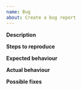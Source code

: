 ```yaml
---
name: Bug
about: Create a bug report
---
```


<!-- Please make sure the new issue you are opening is not a duplicate, and **remove** this notice! -->

**Description**

<!-- *(Brief description of your issue here)*

(Paste any relevant logs - please use code blocks (```) to format console output,
logs, and code as it's very hard to read otherwise.) -->

**Steps to reproduce**

<!-- *(Tell us how to reproduce this issue. Please provide a working demo, you can use this template as a base)* -->

**Expected behaviour**
<!-- *(What is supposed to happen?)* -->

**Actual behaviour**
<!-- *(What happens instead?)* -->

**Possible fixes**
<!-- *(Any possible suggestions on how to fix this problem)* -->